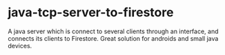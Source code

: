 # java-tcp-server-to-firestore
A java server which is connect to several clients through an interface, and connects its clients to Firestore. Great solution for androids and small java devices.
